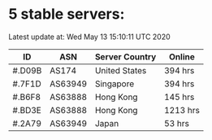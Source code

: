 # 5 stable servers:

Latest update at: Wed May 13 15:10:11 UTC 2020

| ID | ASN | Server Country | Online |
| -- | --- | -------------- | ------ |
| #.D09B | AS174 | United States | 394 hrs |
| #.7F1D | AS63949 | Singapore | 394 hrs |
| #.B6F8 | AS63888 | Hong Kong | 145 hrs |
| #.BD3E | AS63888 | Hong Kong | 1213 hrs |
| #.2A79 | AS63949 | Japan | 53 hrs |

